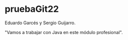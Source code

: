 # pruebaGit22
Eduardo Garcés y Sergio Guijarro.

"Vamos a trabajar con Java en este módulo profesional".
